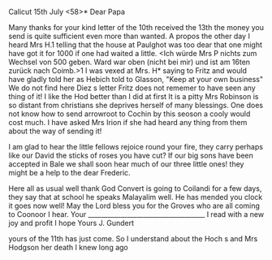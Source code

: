  Calicut 15th July <58>*
Dear Papa

Many thanks for your kind letter of the 10th received the 13th the money you send is quite sufficient even more than wanted. A propos the other day I heard Mrs H.<odges>1 telling that the house at Paulghot was too dear that one might have got it for 1000 if one had waited a little. <Ich würde Mrs P nichts zum Wechsel von 500 geben. Ward war oben (nicht bei mir) und ist am 16ten zurück nach Coimb.>1 I was vexed at Mrs. H<odson>* saying to Fritz and would have gladly told her as Hebich told to Glasson, "Keep at your own business" We do not find here Diez s letter Fritz does not rememer to have seen any thing of it! I like the Hod better than I did at first 
It is a pitty Mrs Robinson is so distant from christians she deprives herself of many blessings. One does not know how to send arrowroot to Cochin by this seoson a cooly would cost much. I have asked Mrs Irion if she had heard any thing from them about the way of sending it!

I am glad to hear the little fellows rejoice round your fire, they carry perhaps like our David the sticks of roses you have cut? If our big sons have been accepted in Bale we shall soon hear much of our three little ones! they might be a help to the dear Frederic.

Here all as usual well thank God Convert is going to Coilandi for a few days, they say that at school he speaks Malayalim well. He has mended you clock it goes now well! May the Lord bless you for the Groves who are all coming to Coonoor I hear. Your ____________________________________ I read with a new joy and profit I hope
 Yours J. Gundert

yours of the 11th has just come. So I understand about the Hoch s and Mrs Hodgson her death I knew long ago

